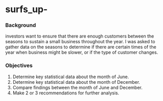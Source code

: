 # surfs_up-

### Background

investors want to ensure that there are enough customers between the seasons to sustain a small business throughout the year. I was asked to gather data on the seasons to determine if there are certain times of the year when business might be slower, or if the type of customer changes.

### Objectives

1. Determine key statistical data about the month of June.
2. Determine key statistical data about the month of December.
3. Compare findings between the month of June and December.
4. Make 2 or 3 recommendations for further analysis.

